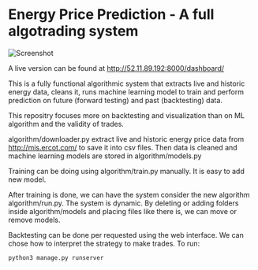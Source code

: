 # Energy Price Prediction - A full algotrading system

![Screenshot](https://i.imgur.com/w8NhHkC.png)

A live version can be found at http://52.11.89.192:8000/dashboard/

This is a fully functional algorithmic system that extracts live and historic energy data, cleans it, runs machine learning model to train and perform prediction on future (forward testing) and past (backtesting) data.

This repositry focuses more on backtesting and visualization than on ML algorithm and the validity of trades. 

algorithm/downloader.py extract live and historic energy price data from http://mis.ercot.com/ to save it into csv files. Then data is cleaned and machine learning models are stored in algorithm/models.py

Training can be  doing using algorithm/train.py manually. It is easy to add new model.

After training is done, we can have the system consider the new algorithm algorithm/run.py. The system is dynamic. By deleting or adding folders inside algorithm/models and placing files like there is, we can move or remove models.

Backtesting can be done per requested using the web interface. We can chose how to interpret the strategy to make trades. To run:

`python3 manage.py runserver`
